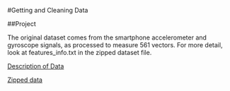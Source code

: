 #Getting and Cleaning Data

##Project

The original dataset comes from the smartphone accelerometer and gyroscope signals, as processed to measure 561 vectors. For more detail, look at features_info.txt in the zipped dataset file.

<a href="http://archive.ics.uci.edu/ml/datasets/Human+Activity+Recognition+Using+Smartphones">Description of Data</a>

<a href="https://d396qusza40orc.cloudfront.net/getdata%2Fprojectfiles%2FUCI%20HAR%20Dataset.zip">Zipped data </a>
